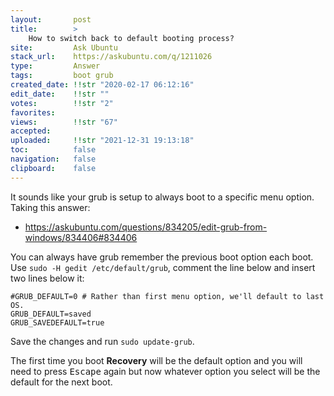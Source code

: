 ```yaml
---
layout:       post
title:        >
    How to switch back to default booting process?
site:         Ask Ubuntu
stack_url:    https://askubuntu.com/q/1211026
type:         Answer
tags:         boot grub
created_date: !!str "2020-02-17 06:12:16"
edit_date:    !!str ""
votes:        !!str "2"
favorites:    
views:        !!str "67"
accepted:     
uploaded:     !!str "2021-12-31 19:13:18"
toc:          false
navigation:   false
clipboard:    false
---
```


It sounds like your grub is setup to always boot to a specific menu option. Taking this answer:

- https://askubuntu.com/questions/834205/edit-grub-from-windows/834406#834406

You can always have grub remember the previous boot option each boot. Use `sudo -H gedit /etc/default/grub`, comment the line below and insert two lines below it:

``` 
#GRUB_DEFAULT=0 # Rather than first menu option, we'll default to last  OS.
GRUB_DEFAULT=saved
GRUB_SAVEDEFAULT=true
```

Save the changes and run `sudo update-grub`.

The first time you boot **Recovery** will be the default option and you will need to press <kbd>Escape</kbd> again but now whatever option you select will be the default for the next boot.

